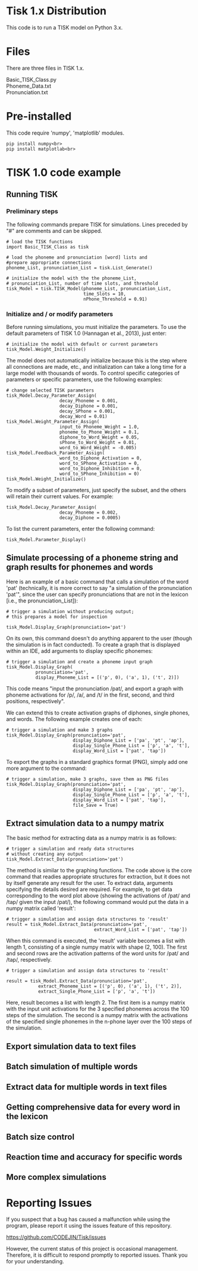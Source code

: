 # Tisk 1.x Distribution

This code is to run a TISK model on Python 3.x.

# Files
There are three files in TISK 1.x.

Basic_TISK_Class.py<br>
Phoneme_Data.txt<br>
Pronunciation.txt<br>

# Pre-installed

This code require 'numpy', 'matplotlib' modules.
```
pip install numpy<br>
pip install matplotlab<br>
```

# TISK 1.0 code example
## Running TISK
### Preliminary steps
The following commands prepare TISK for simulations. Lines preceded by "#" are comments and can be skipped.
```
# load the TISK functions
import Basic_TISK_Class as tisk

# load the phoneme and pronunciation [word] lists and 
#prepare appropriate connections
phoneme_List, pronunciation_List = tisk.List_Generate()

# initialize the model with the the phoneme_List, 
# pronunciation_List, number of time slots, and threshold
tisk_Model = tisk.TISK_Model(phoneme_List, pronunciation_List,
                             time_Slots = 10,
                             nPhone_Threshold = 0.91)
```
### Initialize and / or modify parameters

Before running simulations, you must initialize the parameters. To use the default parameters of TISK 1.0 (Hannagan et al., 2013), just enter: 
```
# initialize the model with default or current parameters
tisk_Model.Weight_Initialize()
```

The model does not automatically initialize because this is the step where all connections are made, etc., and initialization can take a long time for a large model with thousands of words. To control specific categories of parameters or specific parameters, use the following examples: 
```
# change selected TISK parameters
tisk_Model.Decay_Parameter_Assign(
                    decay_Phoneme = 0.001,
                    decay_Diphone = 0.001,
                    decay_SPhone = 0.001,
                    decay_Word = 0.01)
tisk_Model.Weight_Parameter_Assign(
                    input_to_Phoneme_Weight = 1.0,
                    phoneme_to_Phone_Weight = 0.1,
                    diphone_to_Word_Weight = 0.05,
                    sPhone_to_Word_Weight = 0.01,
                    word_to_Word_Weight = -0.005)
tisk_Model.Feedback_Parameter_Assign(
                    word_to_Diphone_Activation = 0,
                    word_to_SPhone_Activation = 0,
                    word_to_Diphone_Inhibition = 0,
                    word_to_SPhone_Inhibition = 0)
tisk_Model.Weight_Initialize()
```

To modify a subset of parameters, just specify the subset, and the others will retain their current values. For example: 

```
tisk_Model.Decay_Parameter_Assign(
                    decay_Phoneme = 0.002,
                    decay_Diphone = 0.0005)
```

To list the current parameters, enter the following command:

```
tisk_Model.Parameter_Display()
```

## Simulate processing of a phoneme string and graph results for phonemes and words
Here is an example of a basic command that calls a simulation of the word 'pat' (technically, it is more correct to say "a simulation of the pronunciation 'pat'", since the user can specify pronunciations that are not in the lexicon [i.e., the pronunciation_List]):

```
# trigger a simulation without producing output;
# this prepares a model for inspection

tisk_Model.Display_Graph(pronunciation='pat')
```

On its own, this command doesn't do anything apparent to the user (though the simulation is in fact conducted). To create a graph that is displayed within an IDE, add arguments to display specific phonemes:

```
# trigger a simulation and create a phoneme input graph
tisk_Model.Display_Graph(
           pronunciation='pat',
           display_Phoneme_List = [('p', 0), ('a', 1), ('t', 2)])
```

This code means "input the pronunciation /pat/, and export a graph with phoneme activations for /p/, /a/, and /t/ in the first, second, and third positions, respectively".

We can extend this to create activation graphs of diphones, single phones, and words. The following example creates one of each:

```
# trigger a simulation and make 3 graphs
tisk_Model.Display_Graph(pronunciation='pat',
                         display_Diphone_List = ['pa', 'pt', 'ap'],
                         display_Single_Phone_List = ['p', 'a', 't'],
                         display_Word_List = ['pat', 'tap'])
```

To export the graphs in a standard graphics format (PNG), simply add one more argument to the command:
 
```
# trigger a simulation, make 3 graphs, save them as PNG files
tisk_Model.Display_Graph(pronunciation='pat',
                         display_Diphone_List = ['pa', 'pt', 'ap'],
                         display_Single_Phone_List = ['p', 'a', 't'],
                         display_Word_List = ['pat', 'tap'],
                         file_Save = True)
```

## Extract simulation data to a numpy matrix

The basic method for extracting data as a numpy matrix is as follows:
```
# trigger a simulation and ready data structures
# without creating any output
tisk_Model.Extract_Data(pronunciation='pat')
```

The method is similar to the graphing functions. The code above is the core command that readies appropriate structures for extraction, but it does not by itself generate any result for the user. To extract data, arguments specifying the details desired are required. For example, to get data corresponding to the word plot above (showing the activations of /pat/ and /tap/ given the input /pat/), the following command would put the data in a numpy matrix called 'result':

```
# trigger a simulation and assign data structures to 'result'
result = tisk_Model.Extract_Data(pronunciation='pat',
                                 extract_Word_List = ['pat', 'tap'])
```

When this command is executed, the 'result' variable becomes a list with length 1, consisting of a single numpy matrix with shape (2, 100). The first and second rows are the activation patterns of the word units for /pat/ and /tap/, respectively.

```
# trigger a simulation and assign data structures to 'result'

result = tisk_Model.Extract_Data(pronunciation='pat',
            extract_Phoneme_List = [('p', 0), ('a', 1), ('t', 2)],
            extract_Single_Phone_List = ['p', 'a', 't'])
```

Here, result becomes a list with length 2. The first item is a numpy matrix with the input unit activations for the 3 specified phonemes across the 100 steps of the simulation. The second is a numpy matrix with the activations of the specified single phonemes in the n-phone layer over the 100 steps of the simulation.



## Export simulation data to text files
## Batch simulation of multiple words
## Extract data for multiple words in text files
## Getting comprehensive data for every word in the lexicon
## Batch size control
## Reaction time and accuracy for specific words
## More complex simulations

# Reporting Issues

If you suspect that a bug has caused a malfunction while using the program, please report it using the issues feature of this repository.

https://github.com/CODEJIN/Tisk/issues

However, the current status of this project is occasional management. Therefore, it is difficult to respond promptly to reported issues. Thank you for your understanding.
